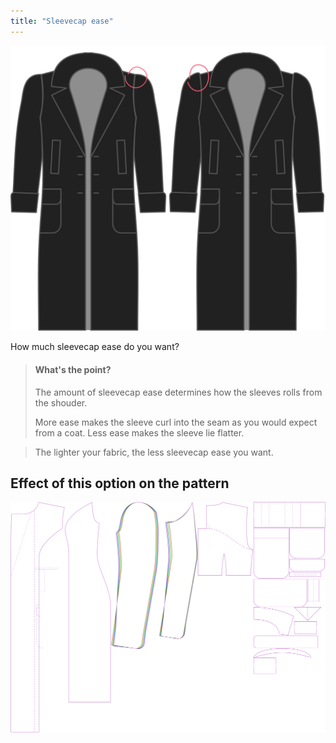 ```yaml
---
title: "Sleevecap ease"
---
```


![Sleevecap ease](./sleevecapease.svg)

How much sleevecap ease do you want?

> #### What's the point?
>
> The amount of sleevecap ease determines how the sleeves rolls from the shouder.
>
> More ease makes the sleeve curl into the seam as you would expect from a coat. Less ease makes the sleeve lie flatter.

> The lighter your fabric, the less sleevecap ease you want.

## Effect of this option on the pattern

![This image shows the effect of this option by superimposing several variants that have a different value for this option](carlita_sleevecapease_sample.svg "Effect of this option on the pattern")
